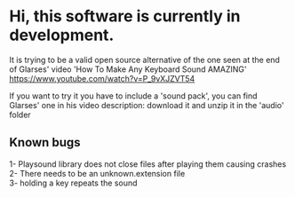 # Hi, this software is currently in development.

It is trying to be a valid open source alternative of the one seen at the end of Glarses' video 'How To Make Any Keyboard Sound AMAZING' https://www.youtube.com/watch?v=P_9vXJZVT54

If you want to try it you have to include a 'sound pack', you can find Glarses' one in his video description: download it and unzip it in the 'audio' folder

## Known bugs
1- Playsound library does not close files after playing them causing crashes  
2- There needs to be an unknown.extension file  
3- holding a key repeats the sound
